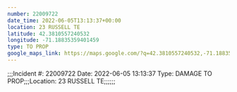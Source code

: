 ```yaml
---
number: 22009722
date_time: 2022-06-05T13:13:37+00:00
location: 23 RUSSELL TE
latitude: 42.3810557240532
longitude: -71.18835359401459
type: TO PROP
google_maps_link: https://maps.google.com/?q=42.3810557240532,-71.18835359401459
---
```


;;;Incident #: 22009722  Date: 2022-06-05 13:13:37   Type: DAMAGE TO PROP;;;Location: 23 RUSSELL TE;;;;;;
